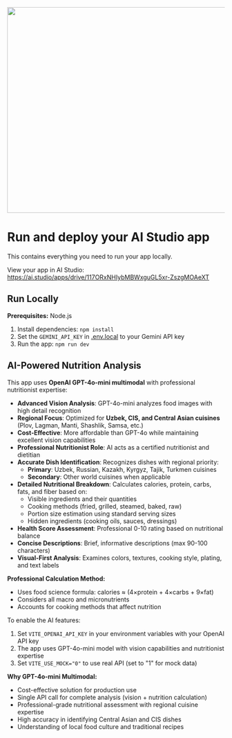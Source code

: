 <div align="center">
<img width="1200" height="475" alt="GHBanner" src="https://github.com/user-attachments/assets/0aa67016-6eaf-458a-adb2-6e31a0763ed6" />
</div>

# Run and deploy your AI Studio app

This contains everything you need to run your app locally.

View your app in AI Studio: https://ai.studio/apps/drive/117ORxNHIybMBWxguGL5xr-ZszgMOAeXT

## Run Locally

**Prerequisites:**  Node.js

1. Install dependencies:
   `npm install`
2. Set the `GEMINI_API_KEY` in [.env.local](.env.local) to your Gemini API key
3. Run the app:
   `npm run dev`

## AI-Powered Nutrition Analysis

This app uses **OpenAI GPT-4o-mini multimodal** with professional nutritionist expertise:

- **Advanced Vision Analysis**: GPT-4o-mini analyzes food images with high detail recognition
- **Regional Focus**: Optimized for **Uzbek, CIS, and Central Asian cuisines** (Plov, Lagman, Manti, Shashlik, Samsa, etc.)
- **Cost-Effective**: More affordable than GPT-4o while maintaining excellent vision capabilities
- **Professional Nutritionist Role**: AI acts as a certified nutritionist and dietitian
- **Accurate Dish Identification**: Recognizes dishes with regional priority:
  - **Primary**: Uzbek, Russian, Kazakh, Kyrgyz, Tajik, Turkmen cuisines
  - **Secondary**: Other world cuisines when applicable
- **Detailed Nutritional Breakdown**: Calculates calories, protein, carbs, fats, and fiber based on:
  - Visible ingredients and their quantities
  - Cooking methods (fried, grilled, steamed, baked, raw)
  - Portion size estimation using standard serving sizes
  - Hidden ingredients (cooking oils, sauces, dressings)
- **Health Score Assessment**: Professional 0-10 rating based on nutritional balance
- **Concise Descriptions**: Brief, informative descriptions (max 90-100 characters)
- **Visual-First Analysis**: Examines colors, textures, cooking style, plating, and text labels

**Professional Calculation Method:**
- Uses food science formula: calories ≈ (4×protein + 4×carbs + 9×fat)
- Considers all macro and micronutrients
- Accounts for cooking methods that affect nutrition

To enable the AI features:
1. Set `VITE_OPENAI_API_KEY` in your environment variables with your OpenAI API key
2. The app uses GPT-4o-mini model with vision capabilities and nutritionist expertise
3. Set `VITE_USE_MOCK="0"` to use real API (set to "1" for mock data)

**Why GPT-4o-mini Multimodal:**
- Cost-effective solution for production use
- Single API call for complete analysis (vision + nutrition calculation)
- Professional-grade nutritional assessment with regional cuisine expertise
- High accuracy in identifying Central Asian and CIS dishes
- Understanding of local food culture and traditional recipes